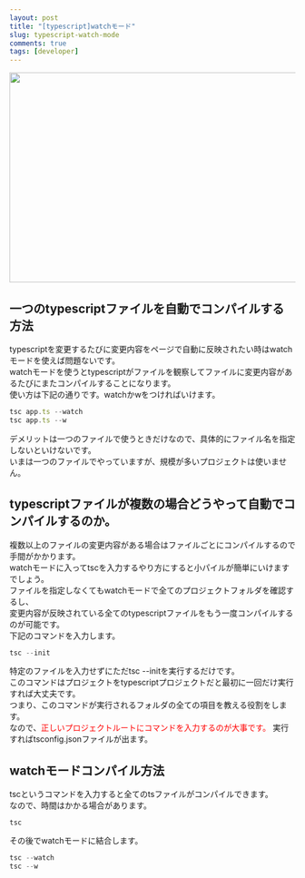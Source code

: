 ```yaml
---
layout: post
title: "[typescript]watchモード"
slug: typescript-watch-mode
comments: true
tags: [developer]
---
```

<img src="https://drive.google.com/uc?export=view&id=1u7BSBIt1dMa6djlVbF-VmF72fTZ1X3TL"  width="700" height="370">

## 一つのtypescriptファイルを自動でコンパイルする方法
typescriptを変更するたびに変更内容をページで自動に反映されたい時はwatchモードを使えば問題ないです。  
watchモードを使うとtypescriptがファイルを観察してファイルに変更内容があるたびにまたコンパイルすることになります。  
使い方は下記の通りです。watchかwをつければいけます。  
```typescript
tsc app.ts --watch
tsc app.ts --w
```
デメリットは一つのファイルで使うときだけなので、具体的にファイル名を指定しないといけないです。  
いまは一つのファイルでやっていますが、規模が多いプロジェクトは使いません。  

## typescriptファイルが複数の場合どうやって自動でコンパイルするのか。
複数以上のファイルの変更内容がある場合はファイルごとにコンパイルするので手間がかかります。  
watchモードに入ってtscを入力するやり方にすると小パイルが簡単にいけますでしょう。  
ファイルを指定しなくてもwatchモードで全てのプロジェクトフォルダを確認するし、  
変更内容が反映されている全てのtypescriptファイルをもう一度コンパイルするのが可能です。  
下記のコマンドを入力します。  
```typescript
tsc --init
```
特定のファイルを入力せずにただtsc --initを実行するだけです。  
このコマンドはプロジェクトをtypescriptプロジェクトだと最初に一回だけ実行すれば大丈夫です。  
つまり、このコマンドが実行されるフォルダの全ての項目を教える役割をします。  
なので、<span style="color:red">正しいプロジェクトルートにコマンドを入力するのが大事です。</span>
実行すればtsconfig.jsonファイルが出ます。  

## watchモードコンパイル方法
tscというコマンドを入力すると全てのtsファイルがコンパイルできます。  
なので、時間はかかる場合があります。  
```shell
tsc
```
その後でwatchモードに結合します。  
```typescript
tsc --watch
tsc --w
```